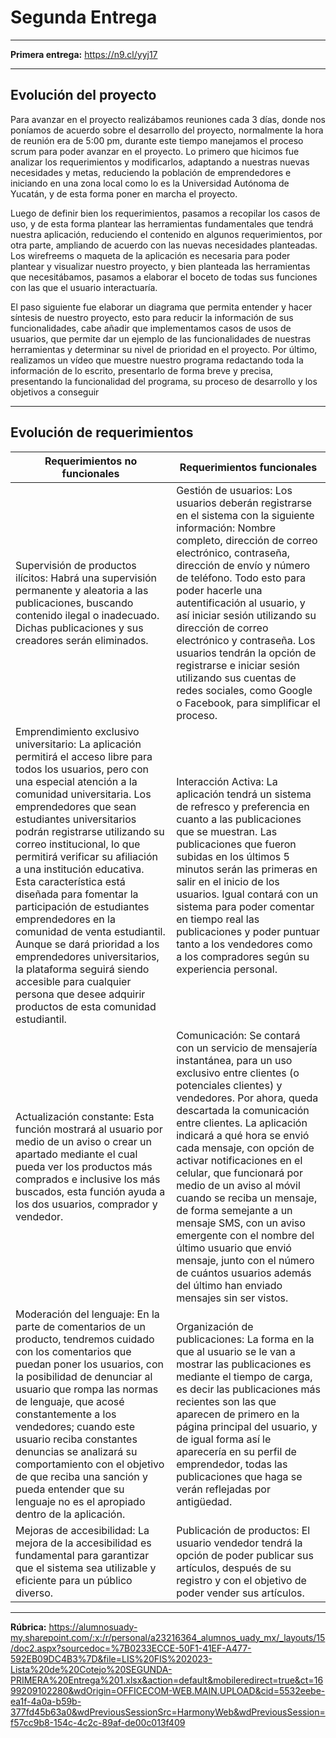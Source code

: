 # Segunda Entrega
-------------------------------
**Primera entrega:** https://n9.cl/yyj17 

-----------------------

## Evolución del proyecto
Para avanzar en el proyecto realizábamos reuniones cada 3 días, donde nos poníamos de acuerdo sobre el desarrollo del proyecto, normalmente la hora de reunión era de 5:00 pm, durante este tiempo manejamos el proceso scrum para poder avanzar en el proyecto. Lo primero que hicimos fue analizar los requerimientos y modificarlos, adaptando a nuestras nuevas necesidades y metas, reduciendo la población de emprendedores e iniciando en una zona local como lo es la Universidad Autónoma de Yucatán, y de esta forma poner en marcha el proyecto.

Luego de definir bien los requerimientos, pasamos a recopilar los casos de uso, y de esta forma plantear las herramientas fundamentales que tendrá nuestra aplicación, reduciendo el contenido en algunos requerimientos, por otra parte, ampliando de acuerdo con las nuevas necesidades planteadas. Los wirefreems o maqueta de la aplicación es necesaria para poder plantear y visualizar nuestro proyecto, y bien planteada las herramientas que necesitábamos, pasamos a elaborar el boceto de todas sus funciones con las que el usuario interactuaría.

El paso siguiente fue elaborar un diagrama que permita entender y hacer síntesis de nuestro proyecto, esto para reducir la información de sus funcionalidades, cabe añadir que implementamos casos de usos de usuarios, que permite dar un ejemplo de las funcionalidades de nuestras herramientas y determinar su nivel de prioridad en el proyecto. Por último, realizamos un vídeo que muestre nuestro programa redactando toda la información de lo escrito, presentarlo de forma breve y precisa, presentando la funcionalidad del programa, su proceso de desarrollo y los objetivos a conseguir

-------------------------------------------------

## Evolución de requerimientos


| Requerimientos no funcionales | Requerimientos funcionales |
|--|--|
| Supervisión de productos ilícitos: Habrá una supervisión permanente y aleatoria a las publicaciones, buscando contenido ilegal o inadecuado. Dichas publicaciones y sus creadores serán eliminados. | Gestión de usuarios: Los usuarios deberán registrarse en el sistema con la siguiente información: Nombre completo, dirección de correo electrónico, contraseña, dirección de envío y número de teléfono. Todo esto para poder hacerle una autentificación al usuario, y así iniciar sesión utilizando su dirección de correo electrónico y contraseña. Los usuarios tendrán la opción de registrarse e iniciar sesión utilizando sus cuentas de redes sociales, como Google o Facebook, para simplificar el proceso. |
| Emprendimiento exclusivo universitario: La aplicación permitirá el acceso libre para todos los usuarios, pero con una especial atención a la comunidad universitaria. Los emprendedores que sean estudiantes universitarios podrán registrarse utilizando su correo institucional, lo que permitirá verificar su afiliación a una institución educativa. Esta característica está diseñada para fomentar la participación de estudiantes emprendedores en la comunidad de venta estudiantil. Aunque se dará prioridad a los emprendedores universitarios, la plataforma seguirá siendo accesible para cualquier persona que desee adquirir productos de esta comunidad estudiantil. | Interacción Activa: La aplicación tendrá un sistema de refresco y preferencia en cuanto a las publicaciones que se muestran. Las publicaciones que fueron subidas en los últimos 5 minutos serán las primeras en salir en el inicio de los usuarios. Igual contará con un sistema para poder comentar en tiempo real las publicaciones y poder puntuar tanto a los vendedores como a los compradores según su experiencia personal. |
| Actualización constante: Esta función mostrará al usuario por medio de un aviso o crear un apartado mediante el cual pueda ver los productos más comprados e inclusive los más buscados, esta función ayuda a los dos usuarios, comprador y vendedor. | Comunicación: Se contará con un servicio de mensajería instantánea, para un uso exclusivo entre clientes (o potenciales clientes) y vendedores. Por ahora, queda descartada la comunicación entre clientes. La aplicación indicará a qué hora se envió cada mensaje, con opción de activar notificaciones en el celular, que funcionará por medio de un aviso al móvil cuando se reciba un mensaje, de forma semejante a un mensaje SMS, con un aviso emergente con el nombre del último usuario que envió mensaje, junto con el número de cuántos usuarios además del último han enviado mensajes sin ser vistos. |
| Moderación del lenguaje: En la parte de comentarios de un producto, tendremos cuidado con los comentarios que puedan poner los usuarios, con la posibilidad de denunciar al usuario que rompa las normas de lenguaje, que acosé constantemente a los vendedores; cuando este usuario reciba constantes denuncias se analizará su comportamiento con el objetivo de que reciba una sanción y pueda entender que su lenguaje no es el apropiado dentro de la aplicación. | Organización de publicaciones: La forma en la que al usuario se le van a mostrar las publicaciones es mediante el tiempo de carga, es decir las publicaciones más recientes son las que aparecen de primero en la página principal del usuario, y de igual forma así le aparecería en su perfil de emprendedor, todas las publicaciones que haga se verán reflejadas por antigüedad. |
| Mejoras de accesibilidad: La mejora de la accesibilidad es fundamental para garantizar que el sistema sea utilizable y eficiente para un público diverso. | Publicación de productos: El usuario vendedor tendrá la opción de poder publicar sus artículos, después de su registro y con el objetivo de poder vender sus artículos. |

--------------------------------------------------



**Rúbrica:**  https://alumnosuady-my.sharepoint.com/:x:/r/personal/a23216364_alumnos_uady_mx/_layouts/15/doc2.aspx?sourcedoc=%7B0233ECCE-50F1-41EF-A477-592EB09DC4B3%7D&file=LIS%20FIS%202023-Lista%20de%20Cotejo%20SEGUNDA-PRIMERA%20Entrega%201.xlsx&action=default&mobileredirect=true&ct=1699209102280&wdOrigin=OFFICECOM-WEB.MAIN.UPLOAD&cid=5532eebe-ea1f-4a0a-b59b-377fd45b63a0&wdPreviousSessionSrc=HarmonyWeb&wdPreviousSession=f57cc9b8-154c-4c2c-89af-de00c013f409 
